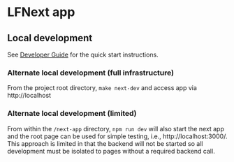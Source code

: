 # LFNext app

## Local development

See [Developer Guide](docs/DEVELOPER.md) for the quick start instructions.

### Alternate local development (full infrastructure)

From the project root directory, `make next-dev` and access app via http://localhost

### Alternate local development (limited)

From within the `/next-app` directory, `npm run dev` will also start the next app and the root page can be used for simple testing, i.e., http://localhost:3000/. This approach is limited in that the backend will not be started so all development must be isolated to pages without a required backend call.
